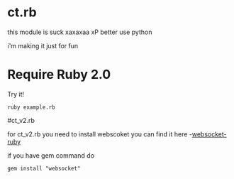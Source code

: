 # ct.rb
this module is suck xaxaxaa xP 
better use python

i'm making it just for fun
# Require Ruby 2.0
Try it!

    ruby example.rb
    
#ct_v2.rb

for ct_v2.rb you need to install webscoket
you can find it here -[websocket-ruby](https://github.com/imanel/websocket-ruby)

if you have gem command do

    gem install "websocket"

